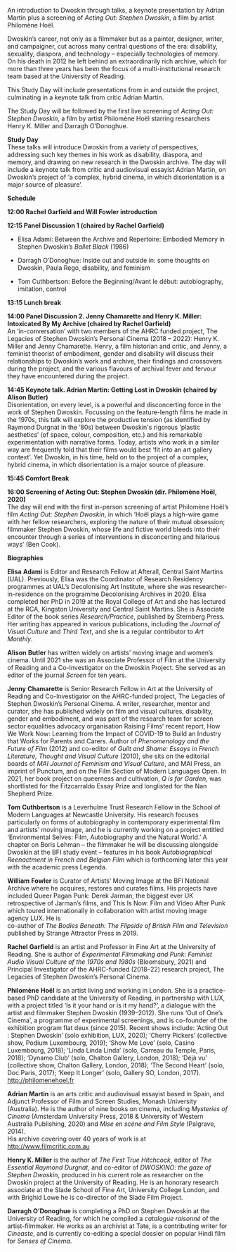 An introduction to Dwoskin through talks, a keynote presentation by  Adrian Martin plus a screening of _Acting Out: Stephen Dwoskin_, a film by artist Philomène Hoël.  

Dwoskin’s career, not only as a filmmaker but as a painter, designer, writer, and campaigner, cut across many central questions of the era: disability, sexuality, diaspora, and technology – especially technologies of memory.  On his death in 2012 he left behind an extraordinarily rich archive, which for more than three years has been the focus of a multi-institutional research team based at the University of Reading.

This Study Day will include presentations from in and outside the project, culminating in a keynote talk from critic Adrian Martin.

The Study Day will be followed by the first live screening of _Acting Out: Stephen Dwoskin_, a film by artist Philomène Hoël starring researchers  Henry K. Miller and Darragh O’Donoghue.  

**Study Day**  
These talks will introduce Dwoskin from a variety of perspectives, addressing such key themes in his work as disability, diaspora, and memory, and drawing on new research in the Dwoskin archive. The day will include a keynote talk from critic and audiovisual essayist Adrian Martin, on Dwoskin’s project of ‘a complex, hybrid cinema, in which disorientation is a major source of pleasure’.

**Schedule**

**12:00 Rachel Garfield and Will Fowler introduction**

**12:15 Panel Discussion 1 (chaired by Rachel Garfield)**  
- Elisa Adami: Between the Archive and Repertoire: Embodied Memory in Stephen Dwoskin’s _Ballet Black_ (1986)

- Darragh O’Donoghue: Inside out and outside in: some thoughts on Dwoskin, Paula Rego, disability, and feminism

- Tom Cuthbertson: Before the Beginning/Avant le début: autobiography, imitation, control

**13:15 Lunch break**

**14:00 Panel Discussion 2. Jenny Chamarette and Henry K. Miller: Intoxicated By My Archive (chaired by Rachel Garfield)**  
An ‘in-conversation’ with two members of the AHRC funded project,  The Legacies of Stephen Dwoskin’s Personal Cinema (2018 – 2022):  Henry K. Miller and Jenny Chamarette. Henry, a film historian and critic, and Jenny, a feminist theorist of embodiment, gender and disability will discuss their relationships to Dwoskin’s work and archive, their findings and crossovers during the project, and the various flavours of archival fever and fervour they have encountered during the project.

**14:45 Keynote talk. Adrian Martin: Getting Lost in Dwoskin  (chaired by Alison Butler)**  
Disorientation, on every level, is a powerful and disconcerting force in the work of Stephen Dwoskin. Focussing on the feature-length films he made in the 1970s, this talk will explore the productive tension (as identified by Raymond Durgnat in the ’80s) between Dwoskin's rigorous ‘plastic aesthetics’ (of space, colour, composition, etc.) and his remarkable experimentation with narrative forms.  Today, artists who work in a similar way are frequently told that their films would best ‘fit into an art gallery context’. Yet Dwoskin, in his time, held on to the project of a complex, hybrid cinema, in which disorientation is a major source of pleasure.

**15:45 Comfort Break**

**16:00 Screening of Acting Out: Stephen Dwoskin  (dir. Philomène Hoël, 2020)**  
The day will end with the first in-person screening of artist Philomène Hoël’s film _Acting Out: Stephen Dwoskin_, in which ‘Hoël plays a high-wire game with her fellow researchers, exploring the nature of their mutual obsession; filmmaker Stephen Dwoskin, whose life and fictive world bleeds into their encounter through a series of interventions in disconcerting and hilarious ways’ (Ben Cook).

**Biographies**

**Elisa**  **Adami** is Editor and Research Fellow at Afterall, Central Saint Martins (UAL). Previously, Elisa was the Coordinator of Research Residency programmes at UAL’s Decolonising Art Institute, where she was researcher-in-residence on the programme Decolonising Archives in 2020. Elisa completed her PhD in 2019 at the Royal College of Art and she has lectured at the RCA, Kingston University and Central Saint Martins. She is Associate Editor of the book series _Research/Practice_, published by Sternberg Press. Her writing has appeared in various publications, including the _Journal of Visual Culture_ and _Third_ _Text_, and she is a regular contributor to _Art_ _Monthly_.

**Alison**  **Butler** has written widely on artists’ moving image and women’s cinema. Until 2021 she was an Associate Professor of Film at the University of Reading and a Co-Investigator on the Dwoskin Project. She served as an editor of the journal _Screen_ for ten years.

**Jenny**  **Chamarette** is Senior Research Fellow in Art at the University of Reading and Co-Investigator on the AHRC-funded project, The Legacies of Stephen Dwoskin’s Personal Cinema. A writer, researcher, mentor and curator, she has published widely on film and visual cultures, disability, gender and embodiment, and was part of the research team for screen sector equalities advocacy organisation Raising Films’ recent report, How We Work Now: Learning from the Impact of COVID-19 to Build an Industry that Works for Parents and Carers. Author of _Phenomenology and the Future of Film_ (2012) and co-editor of _Guilt and Shame: Essays in French Literature, Thought and Visual Culture_ (2010), she sits on the editorial boards of _MAI Journal of Feminism and Visual Culture_, and MAI Press, an imprint of Punctum, and on the Film Section of Modern Languages Open. In 2021, her book project on queerness and cultivation, _Q is for Garden_, was shortlisted for the Fitzcarraldo Essay Prize and longlisted for the Nan Shepherd Prize.

**Tom**  **Cuthbertson** is a Leverhulme Trust Research Fellow in the School of Modern Languages at Newcastle University. His research focuses particularly on forms of autobiography in contemporary experimental film and artists’ moving image, and he is currently working on a project entitled ‘Environmental Selves: Film, Autobiography and the Natural World.’ A chapter on Boris Lehman – the filmmaker he will be discussing alongside Dwoskin at the BFI study event – features in his book _Autobiographical Reenactment_ _in_ _French_ _and Belgian Film_ which is forthcoming later this year with the academic  press Legenda.

**William**  **Fowler** is Curator of Artists’ Moving Image at the BFI National Archive where he acquires, restores and curates films. His projects have included Queer Pagan Punk: Derek Jarman, the biggest ever UK retrospective of Jarman’s films, and This Is Now: Film and Video After Punk which toured internationally in collaboration with artist moving image agency LUX. He is  
co-author of _The Bodies Beneath: The Flipside of British Film and Television_ published by Strange Attractor Press in 2019.

**Rachel**  **Garfield** is an artist and Professor in Fine Art at the University of Reading. She is author of _Experimental Filmmaking and Punk: Feminist Audio Visual Culture of the 1970s and 1980s_ (Bloomsbury, 2021) and Principal Investigator of the AHRC-funded (2018–22) research project, The Legacies of Stephen Dwoskin’s Personal Cinema.

**Philomène**  **Hoël** is an artist living and working in London. She is a practice-based PhD candidate at the University of Reading, in partnership with LUX, with a project titled ‘Is it your hand or is it my hand?’, a dialogue with the artist and filmmaker Stephen Dwoskin (1939–2012). She runs ‘Out of One’s Cinema’, a programme of experimental screenings, and is co-founder of the exhibition program flat deux (since 2015). Recent shows include: ‘Acting Out : Stephen Dwoskin’ (solo exhibition, LUX, 2020); ‘Cherry Pickers’ (collective show, Podium Luxembourg, 2019); ‘Show Me Love’ (solo, Casino Luxembourg, 2018); ‘Linda Linda Linda’ (solo, Carreau du Temple, Paris, 2018); ‘Dynamo Club’ (solo, Chalton Gallery, London, 2018); ‘Déjà vu’ (collective show, Chalton Gallery, London, 2018); ‘The Second Heart’ (solo, Doc Paris, 2017); ‘Keep It Longer’ (solo, Gallery SO, London, 2017). http://philomenehoel.fr

**Adrian**  **Martin** is an arts critic and audiovisual essayist based in Spain, and Adjunct Professor of Film and Screen Studies, Monash University (Australia). He is the author of nine books on cinema, including _Mysteries of Cinema_ (Amsterdam University Press, 2018 & University of Western Australia Publishing, 2020) and _Mise en scène and Film Style_ (Palgrave, 2014).  
His archive covering over 40 years of work is at http://www.filmcritic.com.au

**Henry K. Miller** is the author of _The First True Hitchcock_, editor of  _The_ _Essential Raymond Durgnat_, and co-editor of _DWOSKINO: the gaze of Stephen Dwoskin_, produced in his current role as researcher on the Dwoskin project at the University of Reading. He is an honorary research associate at the Slade School of Fine Art, University College London, and with Brighid Lowe he is co-director of the Slade Film Project.

**Darragh O’Donoghue** is completing a PhD on Stephen Dwoskin at the University of Reading, for which he compiled a _catalogue raisonné_ of the artist-filmmaker. He works as an archivist at Tate, is a contributing writer for _Cineaste_, and is currently co-editing a special dossier on popular Hindi film for _Senses of Cinema_.
<br><br>
<!--stackedit_data:
eyJoaXN0b3J5IjpbLTE1OTczNDc0MjUsMTE2MDEzODM4OV19
-->